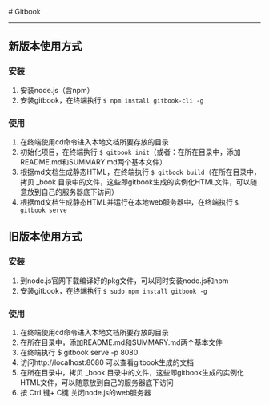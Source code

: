 ﻿
﻿﻿# Gitbook
***

## 新版本使用方式
### 安装
1. 安装node.js（含npm）
2. 安装gitbook，在终端执行 `$ npm install gitbook-cli -g`

### 使用
1. 在终端使用cd命令进入本地文档所要存放的目录
2. 初始化项目，在终端执行 `$ gitbook init`（或者：在所在目录中，添加README.md和SUMMARY.md两个基本文件）
3. 根据md文档生成静态HTML，在终端执行 `$ gitbook build`（在所在目录中，拷贝 _book 目录中的文件，这些即gitbook生成的实例化HTML文件，可以随意放到自己的服务器底下访问）
4. 根据md文档生成静态HTML并运行在本地web服务器中，在终端执行 `$ gitbook serve`

## 旧版本使用方式
### 安装
1. 到node.js官网下载编译好的pkg文件，可以同时安装node.js和npm
2. 安装gitbook，在终端执行 `$ sudo npm install gitbook -g `

### 使用
1. 在终端使用cd命令进入本地文档所要存放的目录
2. 在所在目录中，添加README.md和SUMMARY.md两个基本文件
3. 在终端执行  $ gitbook serve -p 8080
4. 访问http://localhost:8080 可以查看gitbook生成的文档
5. 在所在目录中，拷贝 _book 目录中的文件，这些即gitbook生成的实例化HTML文件，可以随意放到自己的服务器底下访问
6. 按 Ctrl 键+ C键 关闭node.js的web服务器

